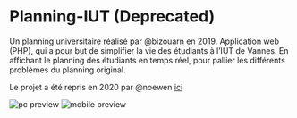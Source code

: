 # Planning-IUT (Deprecated)

Un planning universitaire réalisé par @bizouarn en 2019.
Application web (PHP), qui a pour but de simplifier la vie des étudiants à l’IUT de Vannes.
En affichant le planning des étudiants en temps réel, pour pallier les différents problèmes du planning original.

Le projet a été repris en 2020 par @noewen [ici](https://github.com/kernoeb/planningiut)
               
![pc preview](https://aymeric.bizouarn.fr/image/Planning.png)
![mobile preview](https://aymeric.bizouarn.fr/image/Planning-mobile.png)
